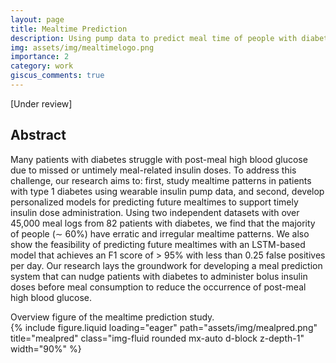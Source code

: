 ```yaml
---
layout: page
title: Mealtime Prediction
description: Using pump data to predict meal time of people with diabetes
img: assets/img/mealtimelogo.png
importance: 2
category: work
giscus_comments: true
---
```

[Under review]
## Abstract
Many patients with diabetes struggle with post-meal high blood glucose due to missed or untimely meal-related insulin doses. To
address this challenge, our research aims to: first, study mealtime patterns in patients with type 1 diabetes using wearable insulin
pump data, and second, develop personalized models for predicting future mealtimes to support timely insulin dose administration.
Using two independent datasets with over 45,000 meal logs from 82 patients with diabetes, we find that the majority of people
(∼ 60%) have erratic and irregular mealtime patterns. We also show the feasibility of predicting future mealtimes with an
LSTM-based model that achieves an F1 score of > 95% with less than 0.25 false positives per day. Our research lays the
groundwork for developing a meal prediction system that can nudge patients with diabetes to administer bolus insulin doses
before meal consumption to reduce the occurrence of post-meal high blood glucose.

<div class="caption">
    Overview figure of the mealtime prediction study.
</div>
<div class="text-center">
    <div class="col-sm d-flex justify-content-center mt-3 mt-md-0">
        {% include figure.liquid loading="eager" path="assets/img/mealpred.png" title="mealpred" class="img-fluid rounded mx-auto d-block z-depth-1" width="90%" %}
    </div>
</div>

<!-- <div class="row">
    <div class="col-sm mt-3 mt-md-0">
        {% include figure.liquid loading="eager" path="assets/img/5.jpg" title="example image" class="img-fluid rounded z-depth-1" %}
    </div>
</div> -->
